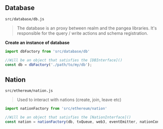 ## Database
`src/database/db.js`

> The database is an proxy between realm and the pangea libraries. It's responsible for the query / write actions and schema registration.

**Create an instance of database**
```js
import dbFactory from 'src/database/db'

//Will be an object that satisfies the [DBInterface]()
const db = dbFactory('./path/to/my/db');

```

## Nation
`src/ethereum/nation.js`

> Used to interact with nations (create, join, leave etc)

```js
import nationFactory from 'src/ethereum/nation'

//Will be an object that satisfies the [NationInterface]()
const nation = nationFactory(db, txQueue, web3, eventEmitter, nationContract);

```